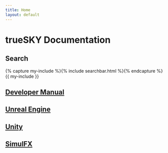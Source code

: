 ```yaml
---
title: Home
layout: default
---
```


trueSKY Documentation
=====================

Search
------
{% capture my-include %}{% include searchbar.html %}{% endcapture %}
{{ my-include }}


[Developer Manual](manual/)
---

[Unreal Engine](unrealengine/)
---

[Unity](unity/)
---

[SimulFX](simulfx/)
---
